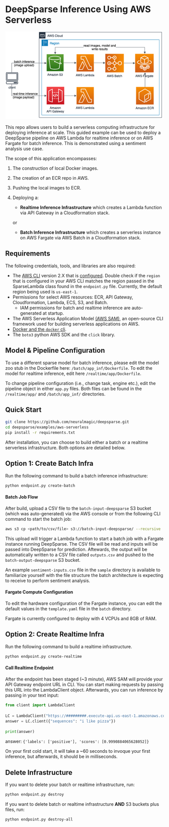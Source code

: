 <!--
Copyright (c) 2021 - present / Neuralmagic, Inc. All Rights Reserved.

Licensed under the Apache License, Version 2.0 (the "License");
you may not use this file except in compliance with the License.
You may obtain a copy of the License at

   http://www.apache.org/licenses/LICENSE-2.0

Unless required by applicable law or agreed to in writing,
software distributed under the License is distributed on an "AS IS" BASIS,
WITHOUT WARRANTIES OR CONDITIONS OF ANY KIND, either express or implied.
See the License for the specific language governing permissions and
limitations under the License.
-->

# DeepSparse Inference Using AWS Serverless

![image](./img/aws_serverless_arch.png)

This repo allows users to build a serverless computing infrastructure for deploying inference at scale. This guided example can be used to deploy a DeepSparse pipeline on AWS Lambda for realtime inference or on AWS Fargate for batch inference. This is demonstrated using a sentiment analysis use case.

The scope of this application encompasses:
1. The construction of local Docker images.
2. The creation of an ECR repo in AWS.
3. Pushing the local images to ECR.
4. Deploying a:
   - **Realtime Inference Infrastructure** which creates a Lambda function via API Gateway in a Cloudformation stack.

   or

   - **Batch Inference Infrastructure** which creates a serverless instance on AWS Fargate via AWS Batch in a Cloudformation stack.

## Requirements
The following credentials, tools, and libraries are also required:
* The [AWS CLI](https://docs.aws.amazon.com/cli/latest/userguide/getting-started-install.html) version 2.X that is [configured](https://docs.aws.amazon.com/cli/latest/userguide/cli-configure-quickstart.html). Double check if the `region` that is configured in your AWS CLI matches the region passed in the SparseLambda class found in the `endpoint.py` file. Currently, the default region being used is `us-east-1`.
* Permissions for select AWS resources: ECR, API Gateway, Cloudformation, Lambda, ECS, S3, and Batch.
   - IAM permissions for batch and realtime inference are auto-generated at startup.
* The AWS Serverless Application Model [(AWS SAM)](https://docs.aws.amazon.com/serverless-application-model/latest/developerguide/what-is-sam.html), an open-source CLI framework used for building serverless applications on AWS.
* [Docker and the `docker` cli](https://docs.docker.com/get-docker/).
* The `boto3` python AWS SDK and the `click` library.

## Model & Pipeline Configuration

To use a different sparse model for batch inference, please edit the model zoo stub in the Dockerfile here: `/batch/app_inf/Dockerfile`. To edit the model for realtime inference, edit here `/realtime/app/Dockerfile`. 

To change pipeline configuration (i.e., change task, engine etc.), edit the pipeline object in either `app.py` files. Both files can be found in the `/realtime/app/` and `/batch/app_inf/` directories.

## Quick Start

```bash 
git clone https://github.com/neuralmagic/deepsparse.git
cd deepsparse/examples/aws-serverless
pip install -r requirements.txt
```

After installation, you can choose to build either a batch or a realtime serverless infrastructure. Both options are detailed below.

## Option 1: Create Batch Infra

Run the following command to build a batch inference infrastructure:

```bash
python endpoint.py create-batch
```

#### Batch Job Flow

After build, upload a CSV file to the `batch-input-deepsparse` S3 bucket (which was auto-generated) via the AWS console or from the following CLI command to start the batch job:

```bash
aws s3 cp <path/to/csv/file> s3://batch-input-deepsparse/ --recursive
```
This upload will trigger a Lambda function to start a batch job with a Fargate instance running DeepSparse. The CSV file will be read and inputs will be passed into DeepSparse for prediction. Aftewards, the output will be automatically written to a CSV file called `outputs.csv` and pushed to the `batch-output-deepsparse` S3 bucket.

An example `sentiment-inputs.csv` file in the `sample` directory is available to familiarize yourself with the file structure the batch architecture is expecting to receive to perform sentiment analysis.

#### Fargate Compute Configuration

To edit the hardware configuration of the Fargate instance, you can edit the default values in the `template.yaml` file in the `batch` directory.

Fargate is currently configured to deploy with 4 VCPUs and 8GB of RAM.

## Option 2: Create Realtime Infra

Run the following command to build a realtime infrastructure.

```bash
python endpoint.py create-realtime
```

#### Call Realtime Endpoint

After the endpoint has been staged (~3 minute), AWS SAM will provide your API Gateway endpoint URL in CLI. You can start making requests by passing this URL into the LambdaClient object. Afterwards, you can run inference by passing in your text input:

```python
from client import LambdaClient

LC = LambdaClient("https://#########.execute-api.us-east-1.amazonaws.com/inference")
answer = LC.client({"sequences": "i like pizza"})

print(answer)
```

answer: `{'labels': ['positive'], 'scores': [0.9990884065628052]}`

On your first cold start, it will take a ~60 seconds to invoque your first inference, but afterwards, it should be in milliseconds.

## Delete Infrastructure

If you want to delete your batch or realtime infrastructure, run:

```bash
python endpoint.py destroy
```

If you want to delete batch or realtime infrastructure **AND** S3 buckets plus files, run:

```bash
python endpoint.py destroy-all
```